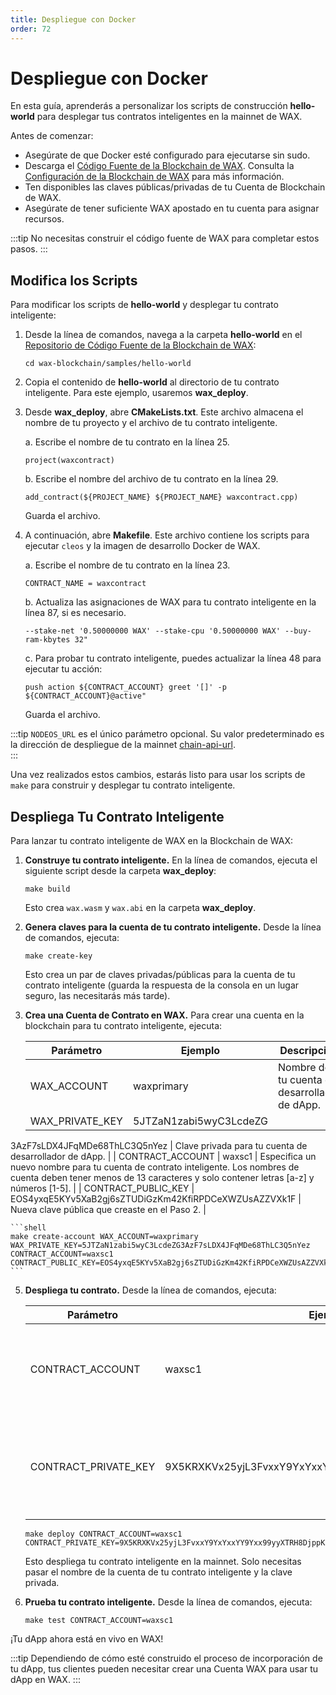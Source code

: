 ```yaml
---
title: Despliegue con Docker
order: 72
---
```


# Despliegue con Docker

En esta guía, aprenderás a personalizar los scripts de construcción **hello-world** para desplegar tus contratos inteligentes en la mainnet de WAX.

Antes de comenzar:

-   Asegúrate de que Docker esté configurado para ejecutarse sin sudo.
-   Descarga el [Código Fuente de la Blockchain de WAX](https://github.com/worldwide-asset-exchange/wax-blockchain). Consulta la [Configuración de la Blockchain de WAX](/build/dapp-development/wax-blockchain-setup/) para más información.
-   Ten disponibles las claves públicas/privadas de tu Cuenta de Blockchain de WAX.
-   Asegúrate de tener suficiente WAX apostado en tu cuenta para asignar recursos.

:::tip
No necesitas construir el código fuente de WAX para completar estos pasos.
:::

## Modifica los Scripts

Para modificar los scripts de **hello-world** y desplegar tu contrato inteligente:

1. Desde la línea de comandos, navega a la carpeta **hello-world** en el [Repositorio de Código Fuente de la Blockchain de WAX](https://github.com/worldwide-asset-exchange/wax-blockchain):

    ```shell
    cd wax-blockchain/samples/hello-world
    ```

2. Copia el contenido de **hello-world** al directorio de tu contrato inteligente. Para este ejemplo, usaremos **wax_deploy**.

3. Desde **wax_deploy**, abre **CMakeLists.txt**. Este archivo almacena el nombre de tu proyecto y el archivo de tu contrato inteligente.

    a. Escribe el nombre de tu contrato en la línea 25.

    ```shell
    project(waxcontract)
    ```

    b. Escribe el nombre del archivo de tu contrato en la línea 29.

    ```shell
    add_contract(${PROJECT_NAME} ${PROJECT_NAME} waxcontract.cpp)
    ```

    Guarda el archivo.

4. A continuación, abre **Makefile**. Este archivo contiene los scripts para ejecutar `cleos` y la imagen de desarrollo Docker de WAX.

    a. Escribe el nombre de tu contrato en la línea 23.

    ```shell
    CONTRACT_NAME = waxcontract
    ```

    b. Actualiza las asignaciones de WAX para tu contrato inteligente en la línea 87, si es necesario.

    ```shell
    --stake-net '0.50000000 WAX' --stake-cpu '0.50000000 WAX' --buy-ram-kbytes 32"
    ```

    c. Para probar tu contrato inteligente, puedes actualizar la línea 48 para ejecutar tu acción:

    ```shell
    push action ${CONTRACT_ACCOUNT} greet '[]' -p ${CONTRACT_ACCOUNT}@active"
    ```

    Guarda el archivo.

:::tip
`NODEOS_URL` es el único parámetro opcional. Su valor predeterminado es la dirección de despliegue de la mainnet [chain-api-url](/es/operate/wax-infrastructure/#public-and-free-api-service-providers/).  
:::

Una vez realizados estos cambios, estarás listo para usar los scripts de `make` para construir y desplegar tu contrato inteligente.

## Despliega Tu Contrato Inteligente

Para lanzar tu contrato inteligente de WAX en la Blockchain de WAX:

1. **Construye tu contrato inteligente.** En la línea de comandos, ejecuta el siguiente script desde la carpeta **wax_deploy**:

    ```shell
    make build
    ```

    Esto crea `wax.wasm` y `wax.abi` en la carpeta **wax_deploy**.

2. **Genera claves para la cuenta de tu contrato inteligente.** Desde la línea de comandos, ejecuta:

    ```shell
    make create-key
    ```

    Esto crea un par de claves privadas/públicas para la cuenta de tu contrato inteligente (guarda la respuesta de la consola en un lugar seguro, las necesitarás más tarde).

3. **Crea una Cuenta de Contrato en WAX.** Para crear una cuenta en la blockchain para tu contrato inteligente, ejecuta:

    | Parámetro       | Ejemplo                | Descripción                                   |
    | --------------- | ---------------------- | --------------------------------------------- |
    | WAX_ACCOUNT     | waxprimary             | Nombre de tu cuenta de desarrollador de dApp. |
    | WAX_PRIVATE_KEY | 5JTZaN1zabi5wyC3LcdeZG |

3AzF7sLDX4JFqMDe68ThLC3Q5nYez | Clave privada para tu cuenta de desarrollador de dApp. |
| CONTRACT_ACCOUNT | waxsc1 | Especifica un nuevo nombre para tu cuenta de contrato inteligente. Los nombres de cuenta deben tener menos de 13 caracteres y solo contener letras [a-z] y números [1-5]. |
| CONTRACT_PUBLIC_KEY | EOS4yxqE5KYv5XaB2gj6sZTUDiGzKm42KfiRPDCeXWZUsAZZVXk1F | Nueva clave pública que creaste en el Paso 2. |

    ```shell
    make create-account WAX_ACCOUNT=waxprimary WAX_PRIVATE_KEY=5JTZaN1zabi5wyC3LcdeZG3AzF7sLDX4JFqMDe68ThLC3Q5nYez CONTRACT_ACCOUNT=waxsc1 CONTRACT_PUBLIC_KEY=EOS4yxqE5KYv5XaB2gj6sZTUDiGzKm42KfiRPDCeXWZUsAZZVXk1F
    ```

5. **Despliega tu contrato.** Desde la línea de comandos, ejecuta:

    | Parámetro            | Ejemplo                                                | Descripción                                                                         |
    | -------------------- | ------------------------------------------------------ | ----------------------------------------------------------------------------------- |
    | CONTRACT_ACCOUNT     | waxsc1                                                 | El nombre que especificaste para la cuenta de tu contrato inteligente.              |
    | CONTRACT_PRIVATE_KEY | 9X5KRXKVx25yjL3FvxxY9YxYxxYY9Yxx99yyXTRH8DjppKpD9tKtVz | Clave privada para la cuenta de tu contrato inteligente (que creaste en el Paso 2). |

    ```shell
    make deploy CONTRACT_ACCOUNT=waxsc1 CONTRACT_PRIVATE_KEY=9X5KRXKVx25yjL3FvxxY9YxYxxYY9Yxx99yyXTRH8DjppKpD9tKtVz
    ```

    Esto despliega tu contrato inteligente en la mainnet. Solo necesitas pasar el nombre de la cuenta de tu contrato inteligente y la clave privada.

6. **Prueba tu contrato inteligente.** Desde la línea de comandos, ejecuta:

    ```shell
    make test CONTRACT_ACCOUNT=waxsc1
    ```

¡Tu dApp ahora está en vivo en WAX!

:::tip
Dependiendo de cómo esté construido el proceso de incorporación de tu dApp, tus clientes pueden necesitar crear una Cuenta WAX para usar tu dApp en WAX.
:::
